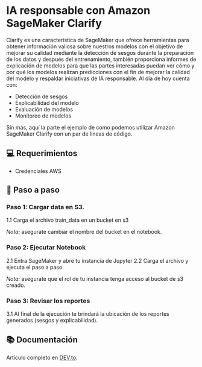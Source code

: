 
# IA responsable con Amazon SageMaker Clarify 
Clarify es una característica de SageMaker que ofrece herramientas para obtener información valiosa sobre nuestros modelos con el objetivo de mejorar su calidad mediante la detección de sesgos durante la preparación de los datos y después del entrenamiento, también proporciona informes de explicación de modelos para que las partes interesadas puedan ver cómo y por qué los modelos realizan predicciones con el fin de mejorar la calidad del modelo y respaldar iniciativas de IA responsable. Al día de hoy cuenta con:
- Detección de sesgos
- Explicabilidad del modelo
- Evaluación de modelos
- Monitoreo de modelos

Sin más, aquí la parte el ejemplo de como podemos utilizar Amazon SageMaker Clarify con un par de líneas de código.

## 💻 Requerimientos
- Credenciales AWS

## 📝 Paso a paso

### Paso 1: Cargar data en S3.

1.1 Carga el archivo train_data en un bucket en s3 

*Nota:* asegurate cambiar el nombre del bucket en el notebook.

### Paso 2: Ejecutar Notebook

2.1 Entra SageMaker y abre tu instancia de Jupyter
2.2 Carga el archivo y ejecuta el paso a paso

*Nota:* asegurate que el rol de tu instancia tenga acceso al bucket de s3 creado.

### Paso 3: Revisar los reportes

3.1 Al final de la ejecución te brindará la ubicación de los reportes generados (sesgos y explicabilidad). 

## 📚 Documentación

Artículo completo en [DEV.to](https://dev.to/bgalicia/ia-responsable-con-amazon-sagemaker-clarify-mhc "Ver detalles.").

